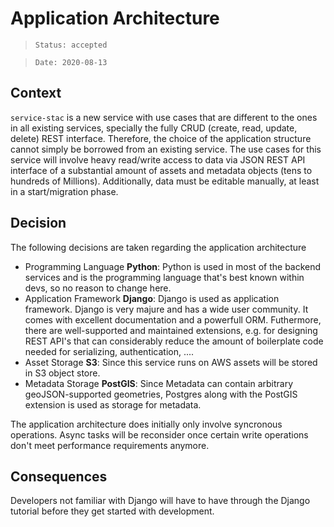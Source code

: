 # Application Architecture

> `Status: accepted`

> `Date: 2020-08-13`

## Context
`service-stac` is a new service with use cases that are different to the ones in all existing services, specially the fully CRUD (create, read, update, delete) REST interface. Therefore, the choice of the application structure cannot simply be borrowed from an existing service. The use cases for this service will involve heavy read/write access to data via JSON REST API interface of a substantial amount of assets and metadata objects (tens to hundreds of Millions). Additionally, data must be editable manually, at least in a start/migration phase.

## Decision
The following decisions are taken regarding the application architecture
- Programming Language **Python**: Python is used in most of the backend services and is the programming language that's best known within devs, so no reason to change here.
- Application Framework **Django**: Django is used as application framework. Django is very majure and has a wide user community. It comes with excellent documentation and a powerfull ORM. Futhermore, there are well-supported and maintained extensions, e.g. for designing REST API's that can considerably reduce the amount of boilerplate code needed for serializing, authentication, ....
- Asset Storage **S3**: Since this service runs on AWS assets will be stored in S3 object store.
- Metadata Storage **PostGIS**: Since Metadata can contain arbitrary geoJSON-supported geometries, Postgres along with the PostGIS extension is used as storage for metadata.

The application architecture does initially only involve syncronous operations. Async tasks will be reconsider once certain write operations don't meet performance requirements anymore.

## Consequences
Developers not familiar with Django will have to have through the Django tutorial before they get started with development.